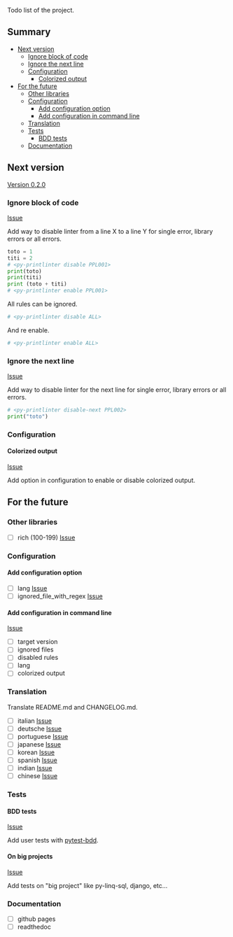 <!-- markdownlint-disable-file MD041 -->

Todo list of the project.

## Summary

- [Next version](#next-version)
  - [Ignore block of code](#ignore-block-of-code)
  - [Ignore the next line](#ignore-the-next-line)
  - [Configuration](#configuration)
    - [Colorized output](#colorized-output)
- [For the future](#for-the-future)
  - [Other libraries](#other-libraries)
  - [Configuration](#configuration-1)
    - [Add configuration option](#add-configuration-option)
    - [Add configuration in command line](#add-configuration-in-command-line)
  - [Translation](#translation)
  - [Tests](#tests)
    - [BDD tests](#bdd-tests)
  - [Documentation](#documentation)

## Next version

[Version 0.2.0](https://github.com/lilisse/printlinter/milestone/1)

### Ignore block of code

[Issue](https://github.com/lilisse/printlinter/issues/5)

Add way to disable linter from a line X to a line Y for single error, library errors or
all errors.

```python
toto = 1
titi = 2
# <py-printlinter disable PPL001>
print(toto)
print(titi)
print (toto + titi)
# <py-printlinter enable PPL001>
```

All rules can be ignored.

```python
# <py-printlinter disable ALL>
```

And re enable.

```python
# <py-printlinter enable ALL>
```

### Ignore the next line

[Issue](https://github.com/lilisse/printlinter/issues/1)

Add way to disable linter for the next line for single error, library errors or
all errors.

```python
# <py-printlinter disable-next PPL002>
print("toto")
```

### Configuration

#### Colorized output

[Issue](https://github.com/lilisse/printlinter/issues/6)

Add option in configuration to enable or disable colorized output.

## For the future

### Other libraries

- [ ] rich (100-199) [Issue](https://github.com/lilisse/printlinter/issues/8)

<!-- markdownlint-disable-next-line MD024 -->
### Configuration

#### Add configuration option

- [ ] lang [Issue](https://github.com/lilisse/printlinter/issues/9)
- [ ] ignored_file_with_regex [Issue](https://github.com/lilisse/printlinter/issues/10)

#### Add configuration in command line

[Issue](https://github.com/lilisse/printlinter/issues/11)

- [ ] target version
- [ ] ignored files
- [ ] disabled rules
- [ ] lang
- [ ] colorized output

### Translation

Translate README.md and CHANGELOG.md.

- [ ] italian [Issue](https://github.com/lilisse/printlinter/issues/12)
- [ ] deutsche [Issue](https://github.com/lilisse/printlinter/issues/13)
- [ ] portuguese [Issue](https://github.com/lilisse/printlinter/issues/14)
- [ ] japanese [Issue](https://github.com/lilisse/printlinter/issues/15)
- [ ] korean [Issue](https://github.com/lilisse/printlinter/issues/16)
- [ ] spanish [Issue](https://github.com/lilisse/printlinter/issues/17)
- [ ] indian [Issue](https://github.com/lilisse/printlinter/issues/18)
- [ ] chinese [Issue](https://github.com/lilisse/printlinter/issues/19)

<!-- markdownlint-disable-next-line MD024 -->
### Tests

#### BDD tests

[Issue](https://github.com/lilisse/printlinter/issues/20)

Add user tests with [pytest-bdd](https://github.com/pytest-dev/pytest-bdd).

#### On big projects

[Issue](https://github.com/lilisse/printlinter/issues/7)

Add tests on "big project" like py-linq-sql, django, etc...

### Documentation

- [ ] github pages
- [ ] readthedoc
